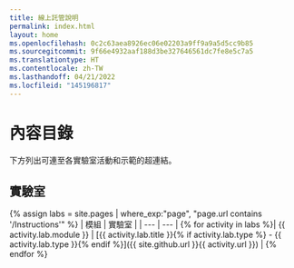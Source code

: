 ```yaml
---
title: 線上託管說明
permalink: index.html
layout: home
ms.openlocfilehash: 0c2c63aea8926ec06e02203a9ff9a9a5d5cc9b85
ms.sourcegitcommit: 9f66e4932aaf188d3be327646561dc7fe8e5c7a5
ms.translationtype: HT
ms.contentlocale: zh-TW
ms.lasthandoff: 04/21/2022
ms.locfileid: "145196817"
---
```

# <a name="content-directory"></a>內容目錄

下方列出可連至各實驗室活動和示範的超連結。

## <a name="labs"></a>實驗室

{% assign labs = site.pages | where_exp:"page", "page.url contains '/Instructions'" %}
| 模組 | 實驗室 |
| --- | --- | 
{% for activity in labs  %}| {{ activity.lab.module }} | [{{ activity.lab.title }}{% if activity.lab.type %} - {{ activity.lab.type }}{% endif %}]({{ site.github.url }}{{ activity.url }}) |
{% endfor %}
